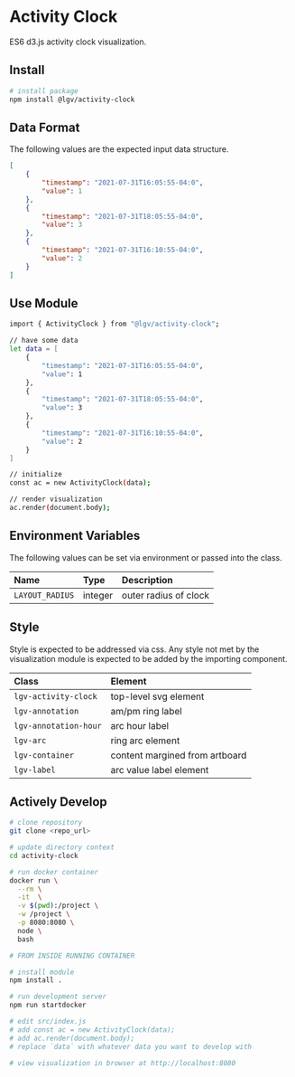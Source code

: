 # Activity Clock

ES6 d3.js activity clock visualization.

## Install

```bash
# install package
npm install @lgv/activity-clock
```

## Data Format

The following values are the expected input data structure.

```json
[
    {
        "timestamp": "2021-07-31T16:05:55-04:0",
        "value": 1
    },
    {
        "timestamp": "2021-07-31T18:05:55-04:0",
        "value": 3
    },
    {
        "timestamp": "2021-07-31T16:10:55-04:0",
        "value": 2
    }
]
```

## Use Module

```bash
import { ActivityClock } from "@lgv/activity-clock";

// have some data
let data = [
    {
        "timestamp": "2021-07-31T16:05:55-04:0",
        "value": 1
    },
    {
        "timestamp": "2021-07-31T18:05:55-04:0",
        "value": 3
    },
    {
        "timestamp": "2021-07-31T16:10:55-04:0",
        "value": 2
    }
]

// initialize
const ac = new ActivityClock(data);

// render visualization
ac.render(document.body);
```

## Environment Variables

The following values can be set via environment or passed into the class.

| Name | Type | Description |
| :-- | :-- | :-- |
| `LAYOUT_RADIUS` | integer | outer radius of clock |

## Style

Style is expected to be addressed via css. Any style not met by the visualization module is expected to be added by the importing component.

| Class | Element |
| :-- | :-- |
| `lgv-activity-clock` | top-level svg element |
| `lgv-annotation` | am/pm ring label |
| `lgv-annotation-hour` | arc hour label |
| `lgv-arc` | ring arc element |
| `lgv-container` | content margined from artboard |
| `lgv-label` | arc value label element |

## Actively Develop

```bash
# clone repository
git clone <repo_url>

# update directory context
cd activity-clock

# run docker container
docker run \
  --rm \
  -it  \
  -v $(pwd):/project \
  -w /project \
  -p 8080:8080 \
  node \
  bash

# FROM INSIDE RUNNING CONTAINER

# install module
npm install .

# run development server
npm run startdocker

# edit src/index.js
# add const ac = new ActivityClock(data);
# add ac.render(document.body);
# replace `data` with whatever data you want to develop with

# view visualization in browser at http://localhost:8080
```
